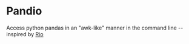 # Pandio
Access python pandas in an "awk-like" manner in the command line -- inspired by [Rio](https://github.com/jeroenjanssens/data-science-at-the-command-line/blob/master/tools/Rio)
